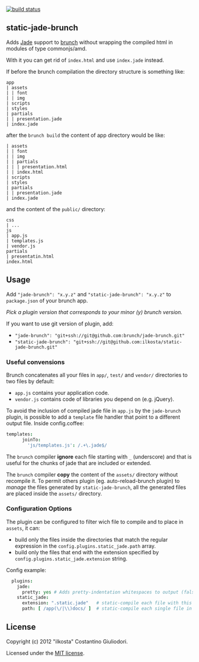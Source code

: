 [![build status](https://secure.travis-ci.org/ilkosta/static-jade-brunch.png)](http://travis-ci.org/ilkosta/static-jade-brunch)

## static-jade-brunch
Adds [Jade](http://jade-lang.com) support to [brunch](http://brunch.io) without wrapping the compiled html in modules of type commonjs/amd.

With it you can get rid of `index.html` and use `index.jade` instead.

If before the brunch compilation the directory structure is something like:
```
app
| assets
| | font
| | img
| scripts
| styles
| partials
| | presentation.jade
| index.jade	
```
after the `brunch build` the content of app directory would be like:
```
| assets
| | font
| | img
| | partials
| | | presentation.html
| | index.html
| scripts
| styles
| partials
| | presentation.jade
| index.jade
```
and the content of the `public/` directory:
```
css
| ...
js
| app.js
| templates.js
| vendor.js
partials
| presentatin.html
index.html
```


## Usage 
Add `"jade-brunch": "x.y.z"` and `"static-jade-brunch": "x.y.z"` to `package.json` of your brunch app.

*Pick a plugin version that corresponds to your minor (y) brunch version.*

If you want to use git version of plugin, add:

* `"jade-brunch": "git+ssh://git@github.com:brunch/jade-brunch.git"`
* `"static-jade-brunch": "git+ssh://git@github.com:ilkosta/static-jade-brunch.git"`

### Useful convensions
Brunch concatenates all your files in `app/`, `test/` and `vendor/` directories to two files by default:

* `app.js` contains your application code.
* `vendor.js` contains code of libraries you depend on (e.g. jQuery).

To avoid the inclusion of compiled jade file in `app.js` by the `jade-brunch` plugin, is possible to add a `template` file handler that point to a different output file. Inside config.coffee:
```coffeescript
templates:
      joinTo:
        'js/templates.js': /.+\.jade$/
```

The `brunch` compiler **ignore** each file starting with `_` (underscore) and that is useful for the chunks of jade that are included or extended.

The `brunch` compiler **copy** the content of the `assets/` directory without recompile it. 
To permit others plugin (eg. auto-reload-brunch plugin) to *manage* the files generated by `static-jade-brunch`, all the generated files are placed inside the `assets/` directory.

### Configuration Options
The plugin can be configured to filter wich file to compile and to place in `assets`, it can:

* build only the files inside the directories that match the regular expression in the `config.plugins.static_jade.path` array.
* build only the files that end with the extension specified by `config.plugins.static_jade.extension` string.

Config example:
```coffeescript
  plugins:
    jade:
      pretty: yes # Adds pretty-indentation whitespaces to output (false by default)
    static_jade:
      extension: ".static.jade"   # static-compile each file with this extension in `assets`
      path: [ /app(\/|\\)docs/ ]  # static-compile each single file in this directories 

```

## License
Copyright (c) 2012 "ilkosta" Costantino Giuliodori.

Licensed under the [MIT license](https://github.com/ilkosta/static-jade-brunch/blob/master/LICENSE-MIT).